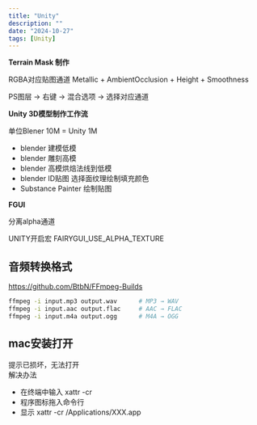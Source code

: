 ```yaml
---
title: "Unity"
description: ""
date: "2024-10-27"
tags: [Unity]
---
```


**Terrain Mask 制作**  

RGBA对应贴图通道
Metallic + AmbientOcclusion + Height + Smoothness

PS图层 -> 右键 -> 混合选项 -> 选择对应通道

**Unity 3D模型制作工作流**  

单位Blener 10M = Unity 1M

- blender 建模低模
- blender 雕刻高模
- blender 高模烘焙法线到低模
- blender ID贴图 选择面纹理绘制填充颜色
- Substance Painter 绘制贴图

**FGUI**  

分离alpha通道  

UNITY开启宏 FAIRYGUI_USE_ALPHA_TEXTURE

## 音频转换格式

https://github.com/BtbN/FFmpeg-Builds

~~~bash
ffmpeg -i input.mp3 output.wav      # MP3 → WAV
ffmpeg -i input.aac output.flac     # AAC → FLAC
ffmpeg -i input.m4a output.ogg      # M4A → OGG
~~~

## mac安装打开  
提示已损坏，无法打开  
解决办法  
- 在终端中输入 xattr -cr  
- 程序图标拖入命令行  
- 显示 xattr -cr /Applications/XXX.app  